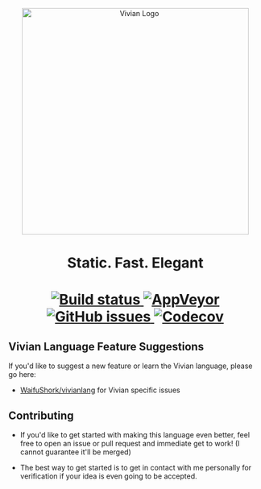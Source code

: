 <p align="center">
    <img width="450" src="logo.png" alt="Vivian Logo" /><br>
</p>

<h1 align="center"> 
Static. Fast. Elegant
</h1>

<h1 align="center"> 
    <a href="https://github.com/WaifuShork/Vivian/actions">
        <img alt="Build status" src="https://img.shields.io/github/workflow/status/WaifuShork/Vivian/.NET%20Core%20Workflow?label=BUILD%20STATUS&logo=github&style=for-the-badge">
    </a>
    <a href="https://ci.appveyor.com/project/WaifuShork/vivian">
        <img alt="AppVeyor" src="https://img.shields.io/appveyor/build/waifushork/vivian?style=for-the-badge&logo=appveyor">
    </a>
    <a href="https://github.com/WaifuShork/Vivian/issues">
        <img alt="GitHub issues" src="https://img.shields.io/github/issues/WaifuShork/Vivian?style=for-the-badge&logo=github">
    </a>
    <a href="https://app.codecov.io/gh/WaifuShork/Vivian">
        <img alt="Codecov" src="https://img.shields.io/codecov/c/github/waifushork/vivian?style=for-the-badge&logo=codecov">
    </a>
</h1>

## Vivian Language Feature Suggestions
If you'd like to suggest a new feature or learn the Vivian language, please go here: 
- [WaifuShork/vivianlang](https://github.com/WaifuShork/vivianlang) for Vivian specific issues

## Contributing
- If you'd like to get started with making this language even better, feel free to open an issue or pull request and immediate get to work! (I cannot guarantee it'll be merged)

- The best way to get started is to get in contact with me personally for verification if your idea is even going to be accepted.
